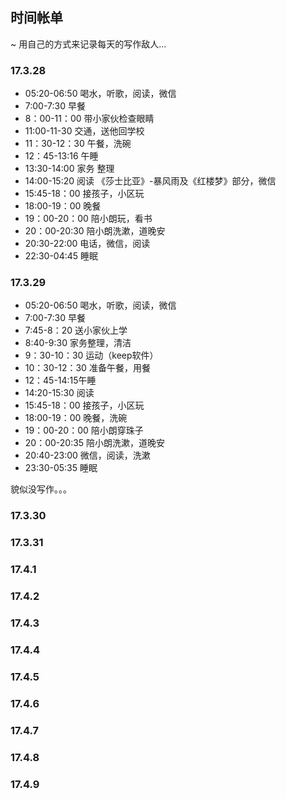 ## 时间帐单
~ 用自己的方式来记录每天的写作敌人...

### 17.3.28

- 05:20-06:50 喝水，听歌，阅读，微信
- 7:00-7:30 早餐
- 8：00-11：00  带小家伙检查眼睛
- 11:00-11-30 交通，送他回学校
- 11：30-12：30 午餐，洗碗
- 12：45-13:16 午睡
- 13:30-14:00 家务 整理
- 14:00-15:20 阅读 《莎士比亚》-暴风雨及《红楼梦》部分，微信
- 15:45-18：00 接孩子，小区玩
- 18:00-19：00 晚餐
- 19：00-20：00 陪小朗玩，看书
- 20：00-20:30 陪小朗洗漱，道晚安
- 20:30-22:00 电话，微信，阅读
- 22:30-04:45 睡眠

### 17.3.29

- 05:20-06:50 喝水，听歌，阅读，微信
- 7:00-7:30 早餐
- 7:45-8：20 送小家伙上学
- 8:40-9:30 家务整理，清洁
- 9：30-10：30 运动（keep软件）
- 10：30-12：30 准备午餐，用餐
- 12：45-14:15午睡
- 14:20-15:30 阅读
- 15:45-18：00 接孩子，小区玩
- 18:00-19：00 晚餐，洗碗
- 19：00-20：00 陪小朗穿珠子
- 20：00-20:35 陪小朗洗漱，道晚安
- 20:40-23:00 微信，阅读，洗漱
- 23:30-05:35 睡眠

貌似没写作。。。

### 17.3.30

### 17.3.31

### 17.4.1

### 17.4.2

### 17.4.3

### 17.4.4

### 17.4.5

### 17.4.6

### 17.4.7

### 17.4.8

### 17.4.9
